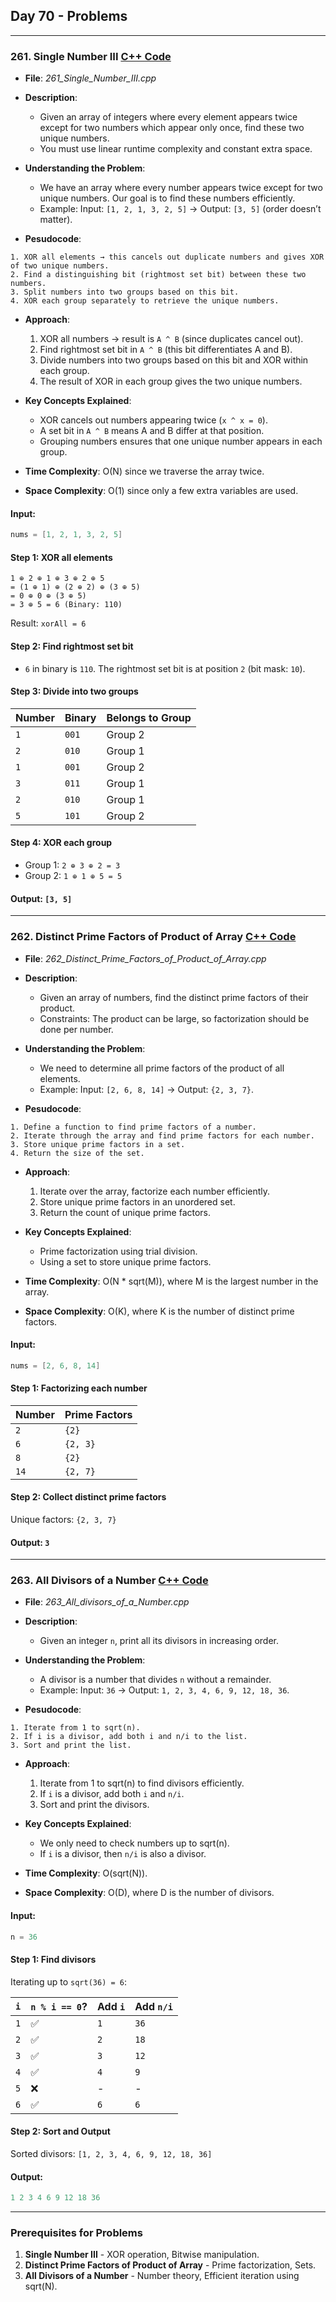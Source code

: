 ## Day 70 - Problems  

---

### 261. **Single Number III** [C++ Code](./_261_Single_Number_III.cpp)  

- **File**: _261_Single_Number_III.cpp_  
- **Description**:  
  - Given an array of integers where every element appears twice except for two numbers which appear only once, find these two unique numbers.  
  - You must use linear runtime complexity and constant extra space.  

- **Understanding the Problem**:  
  - We have an array where every number appears twice except for two unique numbers. Our goal is to find these numbers efficiently.  
  - Example: Input: `[1, 2, 1, 3, 2, 5]` → Output: `[3, 5]` (order doesn’t matter).  

- **Pesudocode**:
```
1. XOR all elements → this cancels out duplicate numbers and gives XOR of two unique numbers.
2. Find a distinguishing bit (rightmost set bit) between these two numbers.
3. Split numbers into two groups based on this bit.
4. XOR each group separately to retrieve the unique numbers.
```

- **Approach**:  
  1. XOR all numbers → result is `A ^ B` (since duplicates cancel out).  
  2. Find rightmost set bit in `A ^ B` (this bit differentiates A and B).  
  3. Divide numbers into two groups based on this bit and XOR within each group.  
  4. The result of XOR in each group gives the two unique numbers.  

- **Key Concepts Explained**:  
  - XOR cancels out numbers appearing twice (`x ^ x = 0`).  
  - A set bit in `A ^ B` means A and B differ at that position.  
  - Grouping numbers ensures that one unique number appears in each group.  

- **Time Complexity**: O(N) since we traverse the array twice.  
- **Space Complexity**: O(1) since only a few extra variables are used.  

#### **Input:**  
```cpp
nums = [1, 2, 1, 3, 2, 5]
```

#### **Step 1: XOR all elements**
```
1 ⊕ 2 ⊕ 1 ⊕ 3 ⊕ 2 ⊕ 5
= (1 ⊕ 1) ⊕ (2 ⊕ 2) ⊕ (3 ⊕ 5)
= 0 ⊕ 0 ⊕ (3 ⊕ 5)
= 3 ⊕ 5 = 6 (Binary: 110)
```
Result: `xorAll = 6`

#### **Step 2: Find rightmost set bit**
- `6` in binary is `110`. The rightmost set bit is at position `2` (bit mask: `10`).

#### **Step 3: Divide into two groups**
| Number | Binary | Belongs to Group |
|---------|---------|-------------|
| `1` | `001` | Group 2 |
| `2` | `010` | Group 1 |
| `1` | `001` | Group 2 |
| `3` | `011` | Group 1 |
| `2` | `010` | Group 1 |
| `5` | `101` | Group 2 |

#### **Step 4: XOR each group**
- Group 1: `2 ⊕ 3 ⊕ 2 = 3`
- Group 2: `1 ⊕ 1 ⊕ 5 = 5`

#### **Output:** `[3, 5]`

---

### 262. **Distinct Prime Factors of Product of Array** [C++ Code](./_262_Distinct_Prime_Factors_of_Product_of_Array.cpp)  

- **File**: _262_Distinct_Prime_Factors_of_Product_of_Array.cpp_  
- **Description**:  
  - Given an array of numbers, find the distinct prime factors of their product.  
  - Constraints: The product can be large, so factorization should be done per number.  

- **Understanding the Problem**:  
  - We need to determine all prime factors of the product of all elements.  
  - Example: Input: `[2, 6, 8, 14]` → Output: `{2, 3, 7}`.  

- **Pesudocode**:
```
1. Define a function to find prime factors of a number.
2. Iterate through the array and find prime factors for each number.
3. Store unique prime factors in a set.
4. Return the size of the set.
```

- **Approach**:  
  1. Iterate over the array, factorize each number efficiently.  
  2. Store unique prime factors in an unordered set.  
  3. Return the count of unique prime factors.  

- **Key Concepts Explained**:  
  - Prime factorization using trial division.  
  - Using a set to store unique prime factors.  

- **Time Complexity**: O(N * sqrt(M)), where M is the largest number in the array.  
- **Space Complexity**: O(K), where K is the number of distinct prime factors.  

#### **Input:**  
```cpp
nums = [2, 6, 8, 14]
```

#### **Step 1: Factorizing each number**
| Number | Prime Factors |
|---------|--------------|
| `2` | `{2}` |
| `6` | `{2, 3}` |
| `8` | `{2}` |
| `14` | `{2, 7}` |

#### **Step 2: Collect distinct prime factors**
Unique factors: `{2, 3, 7}`

#### **Output:** `3`


---

### 263. **All Divisors of a Number** [C++ Code](./_263_All_divisors_of_a_Number.cpp)  

- **File**: _263_All_divisors_of_a_Number.cpp_  
- **Description**:  
  - Given an integer `n`, print all its divisors in increasing order.  

- **Understanding the Problem**:  
  - A divisor is a number that divides `n` without a remainder.  
  - Example: Input: `36` → Output: `1, 2, 3, 4, 6, 9, 12, 18, 36`.  

- **Pesudocode**:
```
1. Iterate from 1 to sqrt(n).
2. If i is a divisor, add both i and n/i to the list.
3. Sort and print the list.
```

- **Approach**:  
  1. Iterate from 1 to sqrt(n) to find divisors efficiently.  
  2. If `i` is a divisor, add both `i` and `n/i`.  
  3. Sort and print the divisors.  

- **Key Concepts Explained**:  
  - We only need to check numbers up to sqrt(n).  
  - If `i` is a divisor, then `n/i` is also a divisor.  

- **Time Complexity**: O(sqrt(N)).  
- **Space Complexity**: O(D), where D is the number of divisors.  

#### **Input:**  
```cpp
n = 36
```

#### **Step 1: Find divisors**
Iterating up to `sqrt(36) = 6`:

| `i` | `n % i == 0`? | Add `i` | Add `n/i` |
|----|------------|----|----|
| `1` | ✅ | `1` | `36` |
| `2` | ✅ | `2` | `18` |
| `3` | ✅ | `3` | `12` |
| `4` | ✅ | `4` | `9` |
| `5` | ❌ | - | - |
| `6` | ✅ | `6` | `6` |

#### **Step 2: Sort and Output**
Sorted divisors: `[1, 2, 3, 4, 6, 9, 12, 18, 36]`

#### **Output:**  
```cpp
1 2 3 4 6 9 12 18 36
```

---

### Prerequisites for Problems  

1. **Single Number III** - XOR operation, Bitwise manipulation.  
2. **Distinct Prime Factors of Product of Array** - Prime factorization, Sets.  
3. **All Divisors of a Number** - Number theory, Efficient iteration using sqrt(N).  


